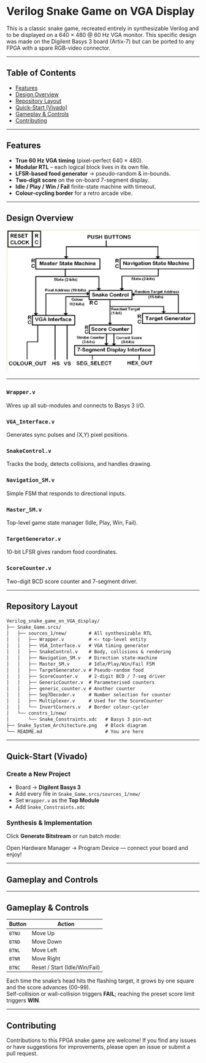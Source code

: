 # Verilog Snake Game on VGA Display

This is a classic snake game, recreated entirely in synthesizable Verilog and to be displayed on a 640 × 480 @ 60 Hz VGA monitor. This specific design was made on the Digilent Basys 3 board (Artix-7) but can be ported to any FPGA with a spare RGB-video connector.

---

## Table of Contents

- [Features](#features)
- [Design Overview](#design-overview)
- [Repository Layout](#repository-layout)
- [Quick-Start (Vivado)](#quick-start-vivado)
- [Gameplay & Controls](#gameplay--controls)
- [Contributing](#contributing)


---

## Features
* **True 60 Hz VGA timing** (pixel-perfect 640 × 480).
* **Modular RTL** – each logical block lives in its own file.
* **LFSR-based food generator** → pseudo-random & in-bounds.
* **Two-digit score** on the on-board 7-segment display.
* **Idle / Play / Win / Fail** finite-state machine with timeout.
* **Colour-cycling border** for a retro arcade vibe.

---

## Design Overview

<p align="center">
  <img src="Snake_System_Architecture.png" alt="System Architecture" width="700"/>
</p>

---

### `Wrapper.v`
Wires up all sub-modules and connects to Basys 3 I/O.

### `VGA_Interface.v`
Generates sync pulses and (X,Y) pixel positions.

### `SnakeControl.v`
Tracks the body, detects collisions, and handles drawing.

### `Navigation_SM.v`
Simple FSM that responds to directional inputs.

### `Master_SM.v`
Top-level game state manager (Idle, Play, Win, Fail).

### `TargetGenerator.v`
10-bit LFSR gives random food coordinates.

### `ScoreCounter.v`
Two-digit BCD score counter and 7-segment driver.

---

## Repository Layout

```text
Verilog_snake_game_on_VGA_display/
├── Snake_Game.srcs/
│   ├── sources_1/new/        # All synthesizable RTL
│   │   ├── Wrapper.v         # <- top-level entity
│   │   ├── VGA_Interface.v   # VGA timing generator
│   │   ├── SnakeControl.v    # Body, collisions & rendering
│   │   ├── Navigation_SM.v   # Direction state-machine
│   │   ├── Master_SM.v       # Idle/Play/Win/Fail FSM
│   │   ├── TargetGenerator.v # Pseudo-random food
│   │   ├── ScoreCounter.v    # 2-digit BCD / 7-seg driver
│   │   ├── GenericCounter.v  # Parameterised counters
│   │   ├── generic_counter.v # Another counter
│   │   ├── Seg7Decoder.v     # Number selection for counter
│   │   ├── Multiplexer.v     # Used for the ScoreCounter
│   │   └── InvertCorners.v   # Border colour-cycler
│   └── constrs_1/new/
│       └── Snake_Constraints.xdc   # Basys 3 pin-out
├── Snake_System_Architecture.png   # Block diagram
└── README.md                       # You are here
```

---

## Quick-Start (Vivado)

### Create a New Project

- Board → **Digilent Basys 3**
- Add every file in `Snake_Game.srcs/sources_1/new/`
- Set `Wrapper.v` as the **Top Module**
- Add `Snake_Constraints.xdc`

### Synthesis & Implementation

Click **Generate Bitstream** or run batch mode:

Open Hardware Manager → Program Device — connect your board and enjoy!

---

## Gameplay and Controls

---

## Gameplay & Controls

| Button   | Action                         |
|----------|--------------------------------|
| `BTNU`   | Move Up                        |
| `BTND`   | Move Down                      |
| `BTNL`   | Move Left                      |
| `BTNR`   | Move Right                     |
| `BTNC`   | Reset / Start (Idle/Win/Fail)  |

Each time the snake’s head hits the flashing target, it grows by one square and the score advances (00–99).  
Self-collision or wall-collision triggers **FAIL**; reaching the preset score limit triggers **WIN**.

---

## Contributing

Contributions to this FPGA snake game are welcome! If you find any issues or have suggestions for improvements, please open an issue or submit a pull request.


